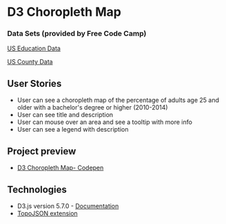 # D3 Choropleth Map

### Data Sets (provided by Free Code Camp)

[US Education Data](https://raw.githubusercontent.com/no-stack-dub-sack/testable-projects-fcc/master/src/data/choropleth_map/for_user_education.json)

[US County Data](https://raw.githubusercontent.com/no-stack-dub-sack/testable-projects-fcc/master/src/data/choropleth_map/counties.json)

## User Stories

- User can see a choropleth map of the percentage of adults age 25 and older with a bachelor's degree or higher (2010-2014)
- User can see title and description
- User can mouse over an area and see a tooltip with more info
- User can see a legend with description

## Project preview

- [D3 Choropleth Map- Codepen](https://codepen.io/stormi186/full/aeRedo)

## Technologies

- D3.js version 5.7.0 - [Documentation](https://github.com/d3/d3/wiki)
- [TopoJSON extension](https://github.com/topojson/topojson)


